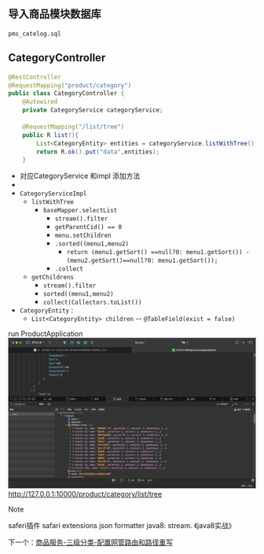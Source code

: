 ## 导入商品模块数据库

	pms_catelog.sql

## CategoryController
```java
@RestController
@RequestMapping("product/category")
public class CategoryController {
    @Autowired
    private CategoryService categoryService;

    @RequestMapping("/list/tree")
    public R list(){
        List<CategoryEntity> entities = categoryService.listWithTree();
        return R.ok().put("data",entities);
    }
```

- 对应CategoryService 和impl 添加方法
- 
- `CategoryServiceImpl`
	- `listWithTree`
		- `baseMapper.selectList`
			- `stream().filter`
			- `getParentCid() == 0`
			- `menu.setChildren`
			- `.sorted((menu1,menu2)`
				- `return (menu1.getSort() ==null?0: menu1.getSort()) - (menu2.getSort()==null?0: menu1.getSort());`
			- `.collect`
	- `getChildrens`
		- `stream().filter`
		- `sorted((menu1,menu2)`
		- `collect(Collectors.toList())`
- `CategoryEntity` : 
	- `List<CategoryEntity> children` -- `@TableField(exist = false)`


run ProductApplication
![](BEFORE/附件/Pasted%20image%2020231113183144.png)
http://127.0.0.1:10000/product/category/list/tree

>[!note]
>saferi插件 safari extensions json formatter
>java8: stream. 《java8实战》


下一个：[商品服务-三级分类-配置网管路由和路径重写](课程&笔记/技术栈/尚硅谷/谷粒商城/步骤与问题/recources/商品服务-三级分类-配置网管路由和路径重写.md)